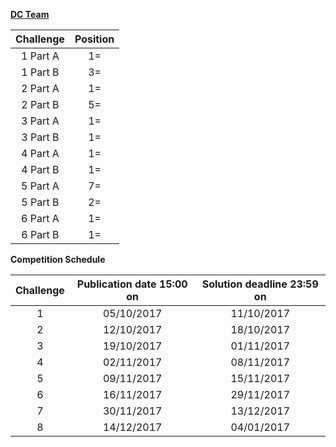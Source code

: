 [**DC Team**](https://www.cipherchallenge.org/teams/dccompsci/)

| **Challenge** | **Position** |
|:---------:|:---:|
| 1 Part A  | 1= |
| 1 Part B  | 3= |
| 2 Part A  | 1= |
| 2 Part B  | 5= |
| 3 Part A  | 1= |
| 3 Part B  | 1= |
| 4 Part A  | 1= |
| 4 Part B  | 1= |
| 5 Part A  | 7= |
| 5 Part B  | 2= |
| 6 Part A  | 1= |
| 6 Part B  | 1= |

**Competition Schedule**



| **Challenge** | **Publication date 15:00 on** | **Solution deadline 23:59 on** |
|:-------------:|:-------------:|:-----:|
| 1 | 05/10/2017 | 11/10/2017 |
| 2 | 12/10/2017 | 18/10/2017 |
| 3 | 19/10/2017 | 01/11/2017 |
| 4 | 02/11/2017 | 08/11/2017 |
| 5 | 09/11/2017 | 15/11/2017 |
| 6 | 16/11/2017 | 29/11/2017 |
| 7 | 30/11/2017 | 13/12/2017 |
| 8 | 14/12/2017 | 04/01/2017 |
